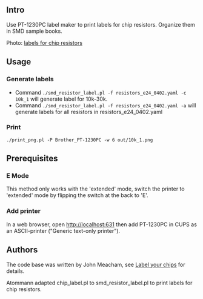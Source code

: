## Intro

Use PT-1230PC label maker to print labels for chip resistors. Organize them in SMD sample books.

Photo: [labels for chip resistors](https://www.flickr.com/photos/atommann/15682989689/)

## Usage

### Generate labels

* Command `./smd_resistor_label.pl -f resistors_e24_0402.yaml -c 10k_1` will generate label for 10k-30k.
* Command `./smd_resistor_label.pl -f resistors_e24_0402.yaml -a` will generate labels for all resistors in resistors_e24_0402.yaml

### Print

`./print_png.pl -P Brother_PT-1230PC -w 6 out/10k_1.png`

## Prerequisites

### E Mode

This method only works with the 'extended' mode, switch the printer to 'extended' mode by flipping the switch at the back to 'E'.

### Add printer

In a web browser, open [http://localhost:631](http://localhost:631/) then add PT-1230PC in CUPS as an ASCII-printer ("Generic text-only printer").


## Authors

The code base was written by John Meacham, see [Label your chips](http://notanumber.net/archives/83/label-your-chips) for details.

Atommann adapted chip_label.pl to smd_resistor_label.pl to print labels for chip resistors.

